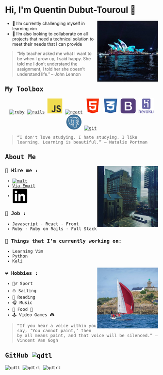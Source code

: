 # Hi, I'm Quentin Dubut-Touroul :rocket:

<img  align="right" src="https://github.com/qdtrl/qdtrl/blob/main/Screen%20Shot%202020-12-14%20at%206.07.57%20pm.png?raw=true" alt="opera_house" width="200" height="200"/>

- 🌱 I’m currently challenging myself in learning vim
- 👯 I’m also looking to collaborate on all projects that need a technical solution to meet their needs that I can provide


> “My teacher asked me what I want to be when I grow up, I said happy. She told me I don’t understand the assignment, I told her she doesn’t understand life.” –  John Lennon

<samp>


## My Toolbox
<p align="center">
  <a href="https://www.ruby-lang.org/en/"><img src="https://cdn.iconscout.com/icon/free/png-256/ruby-47-1175102.png" alt="ruby" width="50" height="50"/></a>
  <a href="https://rubyonrails.org/"><img src="https://www.iconattitude.com/icons/open_icon_library/apps/png/256/development-ruby_on_rails.png" alt="rails" width="50" height="50"/></a>
  <a href="https://developer.mozilla.org/en-US/docs/Learn/JavaScript/First_steps/What_is_JavaScript"><img src="https://raw.githubusercontent.com/devicons/devicon/ac557d6ff33ff370a5db99f97aeab35ea5c67fbd/icons/javascript/javascript-original.svg" alt="javascript" width="50" height="50"/></a>
  <a href="https://reactjs.org/"><img src="https://cdn2.iconfinder.com/data/icons/designer-skills/128/react-512.png" alt="react" width="50" height="50"/></a>
  <a href="https://developer.mozilla.org/en-US/docs/Web/Guide/HTML/HTML5"><img src="https://github.com/qdtrl/qdtrl/blob/main/html5.png?raw=true" alt="html5" width="50" height="50"/></a>
  <a href="https://developer.mozilla.org/en-US/docs/Web/CSS"><img src="https://github.com/qdtrl/qdtrl/blob/main/css.png?raw=true" alt="css3" width="50" height="50"/></a>
  <a href="https://getbootstrap.com/"><img src="https://github.com/qdtrl/qdtrl/blob/main/logo-boostrap.png?raw=true" alt="bootstrap" width="50" height="50"/></a>
  <a href="https://www.heroku.com/"><img src="https://raw.githubusercontent.com/devicons/devicon/ac557d6ff33ff370a5db99f97aeab35ea5c67fbd/icons/heroku/heroku-plain-wordmark.svg" alt="heroku" width="50" height="50"/></a>
  <a href="https://www.postgresql.org/"><img src="https://github.com/qdtrl/qdtrl/blob/main/logo-postgresql.png?raw=true" alt="postgresql" width="50" height="50"/></a>
  <a href="https://git-scm.com/"><img src="https://www.vectorlogo.zone/logos/git-scm/git-scm-icon.svg" alt="git" width="50" height="50"/></a>
</p>

> “I don't love studying. I hate studying. I like learning. Learning is beautiful.” — Natalie Portman
  
## About Me

<img  align="right" src="https://github.com/qdtrl/qdtrl/blob/main/Screen%20Shot%202020-12-14%20at%206.08.48%20pm.png?raw=true" alt="sydney" width="200" height="200"/>

### :briefcase: Hire me :
- <a href="https://www.malt.fr/profile/qdt"><img align="center" src="https://res.cloudinary.com/hopwork/image/upload/rebranding2020/malt-logo/malt-red.svg" alt="malt" width="150" height="100"/></a>
- <a href="mailto:quentindtouroul@gmail.com">Via Email</a>
- <a href="https://www.linkedin.com/in/quentin-dubut-touroul-40a83513b/">
  <img align="center" src="https://raw.githubusercontent.com/devicons/devicon/ac557d6ff33ff370a5db99f97aeab35ea5c67fbd/icons/linkedin/linkedin-plain.svg" alt="linkedin" width="50" height="50"/>
</a>

### :gem: Job :

- Javascript - React - Front
- Ruby - Ruby on Rails - Full Stack

### 🔭 Things that I’m currently working on:

- Learning Vim
- Python
- Kali

 <img  align="right" src="https://github.com/qdtrl/qdtrl/blob/main/Screen%20Shot%202020-12-14%20at%206.08.34%20pm.png?raw=true" alt="j80" width="200" height="200"/>
 
### :heart: Hobbies :
 
 - :man_cartwheeling: Sport 
 - :sailboat: Sailing 
 - 📖 Reading 
 - :headphones: Music 
 - :croissant: Food :broccoli:
 - :joystick: Video Games :video_game:

> “If you hear a voice within you say, ‘You cannot paint,’ then by all means paint, and that voice will be silenced.” — Vincent Van Gogh


## GitHub <img align="center" src="https://img.shields.io/github/followers/qdtrl?style=social" alt="qdtl" />

<img align="center" src="https://github-readme-stats.vercel.app/api/top-langs/?username=qdtrl&layout=compact&hide=html" alt="qdtl" />
<img align="center" src="https://github-readme-stats.vercel.app/api?username=qdtrl&show_icons=true" alt="qdtrl" />

<samp>
  
<img align="center" src="https://d29md5j3ph8xfz.cloudfront.net/100_percent/upload/Content/82047/THP_logoblock_grey.png" alt="qdtrl" />


